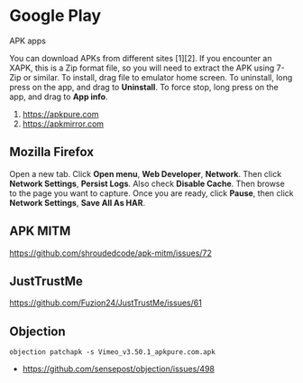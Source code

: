 # Google Play

APK apps

You can download APKs from different sites [1][2]. If you encounter an XAPK,
this is a Zip format file, so you will need to extract the APK using 7-Zip or
similar. To install, drag file to emulator home screen. To uninstall, long press
on the app, and drag to **Uninstall**. To force stop, long press on the app, and
drag to **App info**.

1. https://apkpure.com
2. https://apkmirror.com

## Mozilla Firefox

Open a new tab. Click **Open menu**, **Web Developer**, **Network**. Then click
**Network Settings**, **Persist Logs**. Also check **Disable Cache**. Then
browse to the page you want to capture. Once you are ready, click **Pause**,
then click **Network Settings**, **Save All As HAR**.

## APK MITM

https://github.com/shroudedcode/apk-mitm/issues/72

## JustTrustMe

https://github.com/Fuzion24/JustTrustMe/issues/61

## Objection

~~~
objection patchapk -s Vimeo_v3.50.1_apkpure.com.apk
~~~

- https://github.com/sensepost/objection/issues/498

